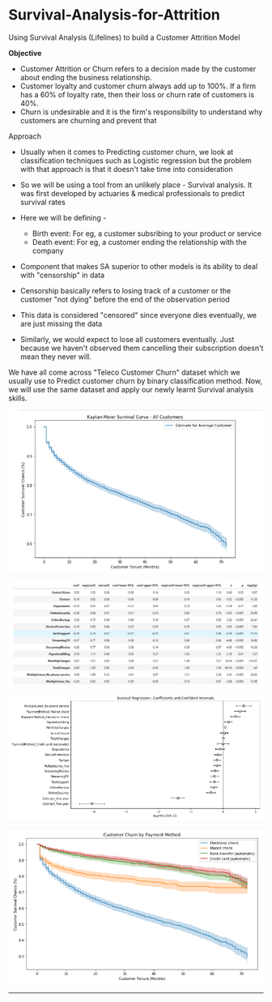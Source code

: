 # Survival-Analysis-for-Attrition
Using Survival Analysis (Lifelines) to build a Customer Attrition Model

<b> Objective </b>
  - Customer Attrition or Churn refers to a decision made by the customer about ending the business relationship.
  - Customer loyalty and customer churn always add up to 100%. If a firm has a 60% of loyalty rate, then their loss or churn rate of customers is 40%.
  - Churn is undesirable and it is the firm's responsibility to understand why customers are churning and prevent that

Approach
  - Usually when it comes to Predicting customer churn, we look at classification techniques such as Logistic regression but the problem with that approach is that it doesn't take time into consideration
  - So we will be using a tool from an unlikely place - Survival analysis. It was first developed by actuaries & medical professionals to predict survival rates
  - Here we will be defining -
       * Birth event: For eg, a customer subsribing to your product or service
       * Death event: For eg, a customer ending the relationship with the company

  - Component that makes SA superior to other models is its ability to deal with "censorship" in data
  - Censorship basically refers to losing track of a customer or the customer "not dying" before the end of the observation period
  - This data is considered "censored" since everyone dies eventually, we are just missing the data
  - Similarly, we would expect to lose all customers eventually. Just because we haven't observed them cancelling their subscription doesn't mean they never will.

We have all come across "Teleco Customer Churn" dataset which we usually use to Predict customer churn by binary classification method.
Now, we will use the same dataset and apply our newly learnt Survival analysis skills.

![Kaplan-Meier Survival Curve](https://github.com/gofornaman/Survival-Analysis-for-Attrition/blob/main/img/S1.PNG)

![Kaplan-Meier Survival Curve](https://github.com/gofornaman/Survival-Analysis-for-Attrition/blob/main/img/S2.PNG)

![Kaplan-Meier Survival Curve](https://github.com/gofornaman/Survival-Analysis-for-Attrition/blob/main/img/S3.PNG)

![Kaplan-Meier Survival Curve](https://github.com/gofornaman/Survival-Analysis-for-Attrition/blob/main/img/S4.PNG)

------------------------------
